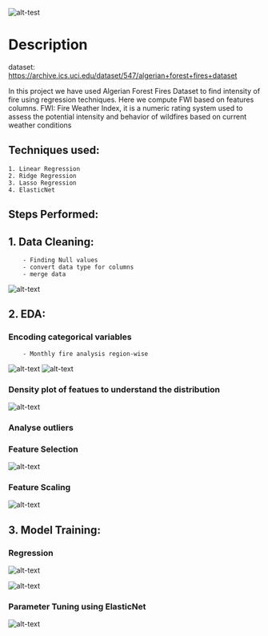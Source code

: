 ![alt-test](https://github.com/HitPant/Fire_intensity_regressor/blob/master/images/algeria.jpeg)

# Description

dataset: https://archive.ics.uci.edu/dataset/547/algerian+forest+fires+dataset

In this project we have used Algerian Forest Fires Dataset to find intensity of fire using regression techniques. Here we compute FWI based on features columns.
FWI: Fire Weather Index, it is a numeric rating system used to assess the potential intensity and behavior of wildfires based on current weather conditions

## Techniques used: <br>
    1. Linear Regression
    2. Ridge Regression
    3. Lasso Regression
    4. ElasticNet

## Steps Performed: <br>
## 1. Data Cleaning:
        - Finding Null values
        - convert data type for columns
        - merge data

![alt-text](https://github.com/HitPant/Fire_intensity_regressor/blob/master/images/cleaned_data.png)
    
## 2. EDA:
### Encoding categorical variables

        - Monthly fire analysis region-wise 
![alt-text](https://github.com/HitPant/Fire_intensity_regressor/blob/master/images/fire1.png)
![alt-text](https://github.com/HitPant/Fire_intensity_regressor/blob/master/images/fire2.png)

### Density plot of featues to understand the distribution <br>
![alt-text](https://github.com/HitPant/Fire_intensity_regressor/blob/master/images/data_dist.png)

### Analyse outliers <br>

### Feature Selection <br>
![alt-text](https://github.com/HitPant/Fire_intensity_regressor/blob/master/images/corr.png)

### Feature Scaling <br>
![alt-text](https://github.com/HitPant/Fire_intensity_regressor/blob/master/images/scaling.png)
    
## 3. Model Training:
### Regression
![alt-text](https://github.com/HitPant/Fire_intensity_regressor/blob/master/images/Slide1.JPG)

![alt-text](https://github.com/HitPant/Fire_intensity_regressor/blob/master/images/Screenshot%202023-10-08%20203244.png)

### Parameter Tuning using ElasticNet
![alt-text](https://github.com/HitPant/Fire_intensity_regressor/blob/master/images/Screenshot%202023-10-08%20210557.png)


        



